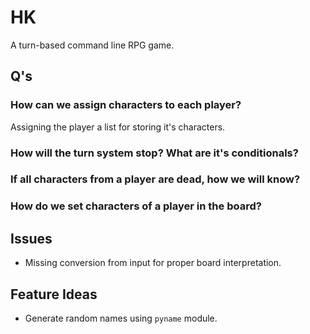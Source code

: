 # HK

A turn-based command line RPG game.

## Q's

### How can we assign characters to each player?
Assigning the player a list for storing it's characters.

### How will the turn system stop? What are it's conditionals?


### If all characters from a player are dead, how we will know?


### How do we set characters of a player in the board?

## Issues
- Missing conversion from input for proper board interpretation.

## Feature Ideas
- Generate random names using `pyname` module.
